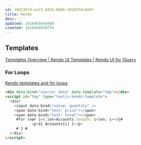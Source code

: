```yaml
---
id: 19d13674-ea71-4431-bb85-e8182f6c8ebf
title: Kendo
desc: ''
updated: 1616465049360
created: 1616464550754
---
```



## Templates

[Templates Overview | Kendo UI Templates | Kendo UI for jQuery](https://docs.telerik.com/kendo-ui/framework/templates/overview)

### For Loops

[Kendo templates and for loops](https://majorsilence.com/docs/Javascript/kendo-templates-loops)


```html
<div data-bind="source: data" data-template="tmp"></div>
<script id="tmp" type="text/x-kendo-template">
  <div>
    <input data-bind="value: quantity" />
    <span data-bind="text: price"></span>
    <span data-bind="text: total"></span>
     #for (var i=0,len=Accounts.length; i<len; i++){#
            <p>${ Accounts[i] }</p>
     # } #
  </div>
</script>
```
